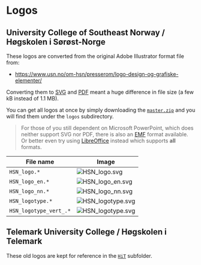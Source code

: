 # Logos

## University College of Southeast Norway / Høgskolen i Sørøst-Norge

These logos are converted from the original Adobe Illustrator format file from:

* https://www.usn.no/om-hsn/presserom/logo-design-og-grafiske-elementer/

Converting them to [SVG](https://en.wikipedia.org/wiki/Scalable_Vector_Graphics)
and [PDF](https://en.wikipedia.org/wiki/Portable_Document_Format) meant a huge
difference in file size (a few kB instead of 1.1 MB).

You can get all logos at once by simply downloading the [`master.zip`](../../../archive/master.zip) and you will find them
under the `logos` subdirectory.

> For those of you still dependent on Microsoft PowerPoint, which does neither support SVG nor PDF, there is also an [EMF](https://en.wikipedia.org/wiki/Windows_Metafile#Variants) format available. Or better even try using [LibreOffice](https://www.libreoffice.org/) instead which supports **all** formats.

File name              | Image
-----------------------|---------------------------------------------------------------------------------------------
`HSN_logo.*`           | ![HSN_logo.svg](https://cdn.rawgit.com/dietmarw/USN-LaTeX/master/logos/HSN_logo.svg)
`HSN_logo_en.*`        | ![HSN_logo_en.svg](https://cdn.rawgit.com/dietmarw/USN-LaTeX/master/logos/HSN_logo_en.svg)
`HSN_logo_nn.*`        | ![HSN_logo_nn.svg](https://cdn.rawgit.com/dietmarw/USN-LaTeX/master/logos/HSN_logo_nn.svg)
`HSN_logotype.*`       | ![HSN_logotype.svg](https://cdn.rawgit.com/dietmarw/USN-LaTeX/master/logos/HSN_logotype.svg)
`HSN_logotype_vert_.*` | ![HSN_logotype.svg](https://cdn.rawgit.com/dietmarw/USN-LaTeX/master/logos/HSN_logo_vert_en.svg)




## Telemark University College / Høgskolen i Telemark

These old logos are kept for reference in the [`HiT`](HiT) subfolder.
